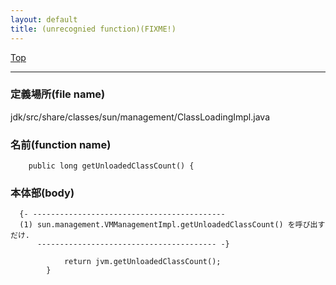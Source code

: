 ```yaml
---
layout: default
title: (unrecognied function)(FIXME!)
---
```

[Top](../index.html)

--- 
### 定義場所(file name)
jdk/src/share/classes/sun/management/ClassLoadingImpl.java

### 名前(function name)
```
    public long getUnloadedClassCount() {
```

### 本体部(body)
```
  {- -------------------------------------------
  (1) sun.management.VMManagementImpl.getUnloadedClassCount() を呼び出すだけ.
      ---------------------------------------- -}

	        return jvm.getUnloadedClassCount();
	    }
	
```


